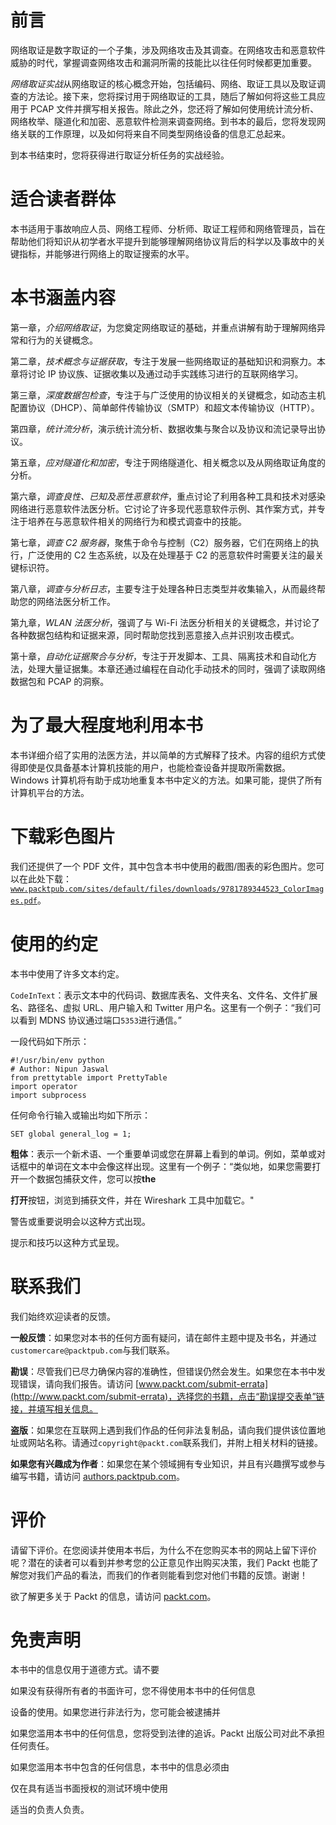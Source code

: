 # 前言

网络取证是数字取证的一个子集，涉及网络攻击及其调查。在网络攻击和恶意软件威胁的时代，掌握调查网络攻击和漏洞所需的技能比以往任何时候都更加重要。

*网络取证实战*从网络取证的核心概念开始，包括编码、网络、取证工具以及取证调查的方法论。接下来，您将探讨用于网络取证的工具，随后了解如何将这些工具应用于 PCAP 文件并撰写相关报告。除此之外，您还将了解如何使用统计流分析、网络枚举、隧道化和加密、恶意软件检测来调查网络。到书本的最后，您将发现网络关联的工作原理，以及如何将来自不同类型网络设备的信息汇总起来。

到本书结束时，您将获得进行取证分析任务的实战经验。

# 适合读者群体

本书适用于事故响应人员、网络工程师、分析师、取证工程师和网络管理员，旨在帮助他们将知识从初学者水平提升到能够理解网络协议背后的科学以及事故中的关键指标，并能够进行网络上的取证搜索的水平。

# 本书涵盖内容

第一章，*介绍网络取证*，为您奠定网络取证的基础，并重点讲解有助于理解网络异常和行为的关键概念。

第二章，*技术概念与证据获取*，专注于发展一些网络取证的基础知识和洞察力。本章将讨论 IP 协议族、证据收集以及通过动手实践练习进行的互联网络学习。

第三章，*深度数据包检查*，专注于与广泛使用的协议相关的关键概念，如动态主机配置协议（DHCP）、简单邮件传输协议（SMTP）和超文本传输协议（HTTP）。

第四章，*统计流分析*，演示统计流分析、数据收集与聚合以及协议和流记录导出协议。

第五章，*应对隧道化和加密*，专注于网络隧道化、相关概念以及从网络取证角度的分析。

第六章，*调查良性、已知及恶性恶意软件*，重点讨论了利用各种工具和技术对感染网络进行恶意软件法医分析。它讨论了许多现代恶意软件示例、其作案方式，并专注于培养在与恶意软件相关的网络行为和模式调查中的技能。

第七章，*调查 C2 服务器*，聚焦于命令与控制（C2）服务器，它们在网络上的执行，广泛使用的 C2 生态系统，以及在处理基于 C2 的恶意软件时需要关注的最关键标识符。

第八章，*调查与分析日志*，主要专注于处理各种日志类型并收集输入，从而最终帮助您的网络法医分析工作。

第九章，*WLAN 法医分析*，强调了与 Wi-Fi 法医分析相关的关键概念，并讨论了各种数据包结构和证据来源，同时帮助您找到恶意接入点并识别攻击模式。

第十章，*自动化证据聚合与分析*，专注于开发脚本、工具、隔离技术和自动化方法，处理大量证据集。本章还通过编程在自动化手动技术的同时，强调了读取网络数据包和 PCAP 的洞察。

# 为了最大程度地利用本书

本书详细介绍了实用的法医方法，并以简单的方式解释了技术。内容的组织方式使得即使是仅具备基本计算机技能的用户，也能检查设备并提取所需数据。Windows 计算机将有助于成功地重复本书中定义的方法。如果可能，提供了所有计算机平台的方法。

# 下载彩色图片

我们还提供了一个 PDF 文件，其中包含本书中使用的截图/图表的彩色图片。您可以在此处下载：[`www.packtpub.com/sites/default/files/downloads/9781789344523_ColorImages.pdf`](http://www.packtpub.com/sites/default/files/downloads/9781789344523_ColorImages.pdf)。

# 使用的约定

本书中使用了许多文本约定。

`CodeInText`：表示文本中的代码词、数据库表名、文件夹名、文件名、文件扩展名、路径名、虚拟 URL、用户输入和 Twitter 用户名。这里有一个例子：“我们可以看到 MDNS 协议通过端口`5353`进行通信。”

一段代码如下所示：

```
#!/usr/bin/env python
# Author: Nipun Jaswal
from prettytable import PrettyTable
import operator
import subprocess
```

任何命令行输入或输出均如下所示：

```
SET global general_log = 1;
```

**粗体**：表示一个新术语、一个重要单词或您在屏幕上看到的单词。例如，菜单或对话框中的单词在文本中会像这样出现。这里有一个例子：“类似地，如果您需要打开一个数据包捕获文件，您可以按**the**

**打开**按钮，浏览到捕获文件，并在 Wireshark 工具中加载它。"

警告或重要说明会以这种方式出现。

提示和技巧以这种方式呈现。

# 联系我们

我们始终欢迎读者的反馈。

**一般反馈**：如果您对本书的任何方面有疑问，请在邮件主题中提及书名，并通过`customercare@packtpub.com`与我们联系。

**勘误**：尽管我们已尽力确保内容的准确性，但错误仍然会发生。如果您在本书中发现错误，请向我们报告。请访问 [www.packt.com/submit-errata](http://www.packt.com/submit-errata)，选择您的书籍，点击“勘误提交表单”链接，并填写相关信息。

**盗版**：如果您在互联网上遇到我们作品的任何非法复制品，请向我们提供该位置地址或网站名称。请通过`copyright@packt.com`联系我们，并附上相关材料的链接。

**如果您有兴趣成为作者**：如果您在某个领域拥有专业知识，并且有兴趣撰写或参与编写书籍，请访问 [authors.packtpub.com](http://authors.packtpub.com/)。

# 评价

请留下评价。在您阅读并使用本书后，为什么不在您购买本书的网站上留下评价呢？潜在的读者可以看到并参考您的公正意见作出购买决策，我们 Packt 也能了解您对我们产品的看法，而我们的作者则能看到您对他们书籍的反馈。谢谢！

欲了解更多关于 Packt 的信息，请访问 [packt.com](http://www.packt.com/)。

# 免责声明

本书中的信息仅用于道德方式。请不要

如果没有获得所有者的书面许可，您不得使用本书中的任何信息

设备的使用。如果您进行非法行为，您可能会被逮捕并

如果您滥用本书中的任何信息，您将受到法律的追诉。Packt 出版公司对此不承担任何责任。

如果您滥用本书中包含的任何信息，本书中的信息必须由

仅在具有适当书面授权的测试环境中使用

适当的负责人负责。
